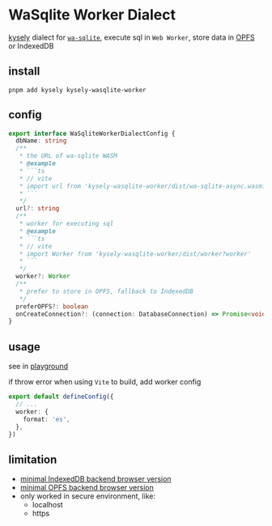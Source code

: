 # WaSqlite Worker Dialect

[kysely](https://github.com/kysely-org/kysely) dialect for [`wa-sqlite`](https://github.com/rhashimoto/wa-sqlite), execute sql in `Web Worker`, store data in [OPFS](https://developer.mozilla.org/en-US/docs/Web/API/File_System_API/Origin_private_file_system) or IndexedDB

## install

```shell
pnpm add kysely kysely-wasqlite-worker
```

## config

```ts
export interface WaSqliteWorkerDialectConfig {
  dbName: string
  /**
   * the URL of wa-sqlite WASM
   * @example
   * ```ts
   * // vite
   * import url from 'kysely-wasqlite-worker/dist/wa-sqlite-async.wasm?url'
   * ```
   */
  url?: string
  /**
   * worker for executing sql
   * @example
   * ```ts
   * // vite
   * import Worker from 'kysely-wasqlite-worker/dist/worker?worker'
   * ```
   */
  worker?: Worker
  /**
   * prefer to store in OPFS, fallback to IndexedDB
   */
  preferOPFS?: boolean
  onCreateConnection?: (connection: DatabaseConnection) => Promise<void>
}
```

## usage

see in [playground](../../playground/src/modules/wasqliteWorker.ts)

if throw error when using `Vite` to build, add worker config

```ts
export default defineConfig({
  // ...
  worker: {
    format: 'es',
  },
})
```

## limitation

- [minimal IndexedDB backend browser version](https://caniuse.com/mdn-api_lockmanager)
- [minimal OPFS backend browser version](https://caniuse.com/mdn-api_filesystemsyncaccesshandle)
- only worked in secure environment, like:
  - localhost
  - https
